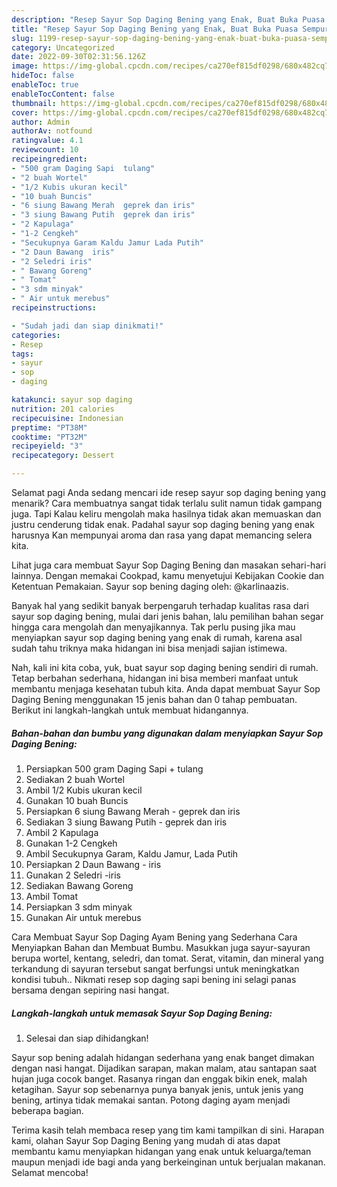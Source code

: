```yaml
---
description: "Resep Sayur Sop Daging Bening yang Enak, Buat Buka Puasa Sempurna"
title: "Resep Sayur Sop Daging Bening yang Enak, Buat Buka Puasa Sempurna"
slug: 1199-resep-sayur-sop-daging-bening-yang-enak-buat-buka-puasa-sempurna
category: Uncategorized
date: 2022-09-30T02:31:56.126Z
image: https://img-global.cpcdn.com/recipes/ca270ef815df0298/680x482cq70/sayur-sop-daging-bening-foto-resep-utama.jpg
hideToc: false
enableToc: true
enableTocContent: false
thumbnail: https://img-global.cpcdn.com/recipes/ca270ef815df0298/680x482cq70/sayur-sop-daging-bening-foto-resep-utama.jpg
cover: https://img-global.cpcdn.com/recipes/ca270ef815df0298/680x482cq70/sayur-sop-daging-bening-foto-resep-utama.jpg
author: Admin
authorAv: notfound
ratingvalue: 4.1
reviewcount: 10
recipeingredient:
- "500 gram Daging Sapi  tulang"
- "2 buah Wortel"
- "1/2 Kubis ukuran kecil"
- "10 buah Buncis"
- "6 siung Bawang Merah  geprek dan iris"
- "3 siung Bawang Putih  geprek dan iris"
- "2 Kapulaga"
- "1-2 Cengkeh"
- "Secukupnya Garam Kaldu Jamur Lada Putih"
- "2 Daun Bawang  iris"
- "2 Seledri iris"
- " Bawang Goreng"
- " Tomat"
- "3 sdm minyak"
- " Air untuk merebus"
recipeinstructions:

- "Sudah jadi dan siap dinikmati!"
categories:
- Resep
tags:
- sayur
- sop
- daging

katakunci: sayur sop daging 
nutrition: 201 calories
recipecuisine: Indonesian
preptime: "PT38M"
cooktime: "PT32M"
recipeyield: "3"
recipecategory: Dessert

---
```



Selamat pagi Anda sedang mencari ide resep sayur sop daging bening yang menarik? Cara membuatnya sangat tidak terlalu sulit namun tidak gampang juga. Tapi Kalau keliru mengolah maka hasilnya tidak akan memuaskan dan justru cenderung tidak enak. Padahal sayur sop daging bening yang enak harusnya Kan mempunyai aroma dan rasa yang dapat memancing selera kita.


Lihat juga cara membuat Sayur Sop Daging Bening dan masakan sehari-hari lainnya. Dengan memakai Cookpad, kamu menyetujui Kebijakan Cookie dan Ketentuan Pemakaian. Sayur sop bening daging oleh: @karlinaazis.

Banyak hal yang sedikit banyak berpengaruh terhadap kualitas rasa dari sayur sop daging bening, mulai dari jenis bahan, lalu pemilihan bahan segar hingga cara mengolah dan menyajikannya. Tak perlu pusing jika mau menyiapkan sayur sop daging bening yang enak di rumah, karena asal sudah tahu triknya maka hidangan ini bisa menjadi sajian istimewa.


Nah, kali ini kita coba, yuk, buat sayur sop daging bening sendiri di rumah. Tetap berbahan sederhana, hidangan ini bisa memberi manfaat untuk membantu menjaga kesehatan tubuh kita. Anda dapat membuat Sayur Sop Daging Bening menggunakan 15 jenis bahan dan 0 tahap pembuatan. Berikut ini langkah-langkah untuk membuat hidangannya.

<!--inarticleads1-->

##### Bahan-bahan dan bumbu yang digunakan dalam menyiapkan Sayur Sop Daging Bening:

1. Persiapkan 500 gram Daging Sapi + tulang
1. Sediakan 2 buah Wortel
1. Ambil 1/2 Kubis ukuran kecil
1. Gunakan 10 buah Buncis
1. Persiapkan 6 siung Bawang Merah - geprek dan iris
1. Sediakan 3 siung Bawang Putih - geprek dan iris
1. Ambil 2 Kapulaga
1. Gunakan 1-2 Cengkeh
1. Ambil Secukupnya Garam, Kaldu Jamur, Lada Putih
1. Persiapkan 2 Daun Bawang - iris
1. Gunakan 2 Seledri -iris
1. Sediakan  Bawang Goreng
1. Ambil  Tomat
1. Persiapkan 3 sdm minyak
1. Gunakan  Air untuk merebus


Cara Membuat Sayur Sop Daging Ayam Bening yang Sederhana Cara Menyiapkan Bahan dan Membuat Bumbu. Masukkan juga sayur-sayuran berupa wortel, kentang, seledri, dan tomat. Serat, vitamin, dan mineral yang terkandung di sayuran tersebut sangat berfungsi untuk meningkatkan kondisi tubuh.. Nikmati resep sop daging sapi bening ini selagi panas bersama dengan sepiring nasi hangat. 

<!--inarticleads2-->

##### Langkah-langkah untuk memasak Sayur Sop Daging Bening:


1. Selesai dan siap dihidangkan!

Sayur sop bening adalah hidangan sederhana yang enak banget dimakan dengan nasi hangat. Dijadikan sarapan, makan malam, atau santapan saat hujan juga cocok banget. Rasanya ringan dan enggak bikin enek, malah ketagihan. Sayur sop sebenarnya punya banyak jenis, untuk jenis yang bening, artinya tidak memakai santan. Potong daging ayam menjadi beberapa bagian. 

Terima kasih telah membaca resep yang tim kami tampilkan di sini. Harapan kami, olahan Sayur Sop Daging Bening yang mudah di atas dapat membantu kamu menyiapkan hidangan yang enak untuk keluarga/teman maupun menjadi ide bagi anda yang berkeinginan untuk berjualan makanan. Selamat mencoba!
